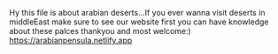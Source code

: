 Hy this file is about arabian deserts...If you ever wanna visit deserts in middleEast make sure to see our website first you can have knowledge about these palces thankyou and most welcome:)
https://arabianpensula.netlify.app
